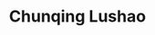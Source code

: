 --- 
title: "Chunqing Lushao"
publishdate: "2018-12-25T16:48:46+02:00"
src: "https://365manga.net/manga/chunqing-lushao"
image: "https://data.365manga.net/images/thumbnails/32712-chunqing-lushao.jpg"
description: " Disguised as a man, Lu Dingning picks up a bunch of girls, with her gentleman index on max and her prince charming smile leveled up! Women are constantly surrounding her and men are getting mercilessly bent in her presence.
Life motto: As long as the hoe is dancing well, there's not a single boyfriend she can't steal!
Zong Jize, king of the city, treats her as his…"
---